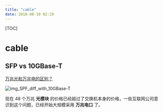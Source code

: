 ```yaml
---
title: "cable"
date: 2018-08-10 02:19
---
```


[TOC]

# cable 



## SFP  vs  10GBase-T

[
万兆光和万兆电的区别？](https://www.zhihu.com/question/49755302/answer/117626973)

![img_SPF_diff_with_10GBase-T](https://www.dropbox.com/s/adowe7kcfblt92c/network-10G-SPF-10GBase-T.jpg?dl=1)

现在 48 个万兆 **光模块** 的价格已经超过了交换机本身的价格，一些互联网公司意识到这个问题，已经开始大规模采用 **万兆电口** 了。